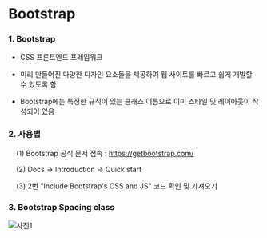 # Bootstrap

### 1. Bootstrap

- CSS 프론트엔드 프레임워크

- 미리 만들어진 다양한 디자인 요소들을 제공하여 웹 사이트를 빠르고 쉽게 개발할 수 있도록 함

- Bootstrap에는 특정한 규칙이 있는 클래스 이름으로 이미 스타일 및 레이아웃이 작성되어 있음



### 2. 사용법

    (1) Bootstrap 공식 문서 접속 : https://getbootstrap.com/

    (2) Docs → Introduction → Quick start

    (3) 2번 "Include Bootstrap's CSS and JS" 코드 확인 및 가져오기



### 3. Bootstrap Spacing class
![사진1](https://github.com/JeongJonggil/TIL/assets/139416006/519bda4a-4fa2-49d1-abbf-0a1174c986de)
